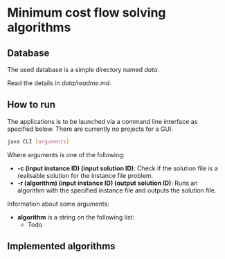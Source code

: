 # Minimum cost flow solving algorithms

## Database

The used database is a simple directory named *data*.

Read the details in *data/readme.md*.

## How to run

The applications is to be launched via a command line interface as specified below. There are currently no projects for a GUI.

```bash
java CLI [arguments]
```

Where arguments is one of the following:
* **-c (input instance ID) (input solution ID)**: Check if the solution file is a realisable solution for the instance file problem.
* **-r (algorithm) (input instance ID) (output solution ID)**: Runs an algorithm with the specified instance file and outputs the solution file.

Information about some arguments:
* **algorithm** is a string on the following list:
  * Todo
<!-- 
Adding to that, we have some optional arguments:
* **-mt (integer, default=3600))**: Optional arguments in -r mode. The specified integer is the maximum number of seconds to run the algorithm. -->

## Implemented algorithms
